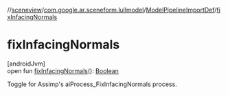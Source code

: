 //[sceneview](../../../index.md)/[com.google.ar.sceneform.lullmodel](../index.md)/[ModelPipelineImportDef](index.md)/[fixInfacingNormals](fix-infacing-normals.md)

# fixInfacingNormals

[androidJvm]\
open fun [fixInfacingNormals](fix-infacing-normals.md)(): [Boolean](https://kotlinlang.org/api/latest/jvm/stdlib/kotlin/-boolean/index.html)

Toggle for Assimp's aiProcess_FixInfacingNormals process.

